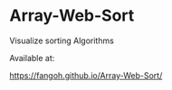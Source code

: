 # Array-Web-Sort

Visualize sorting Algorithms

Available at: 

https://fangoh.github.io/Array-Web-Sort/
